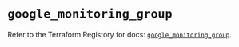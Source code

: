 # `google_monitoring_group`

Refer to the Terraform Registory for docs: [`google_monitoring_group`](https://registry.terraform.io/providers/hashicorp/google-beta/5.10.0/docs/resources/google_monitoring_group).

